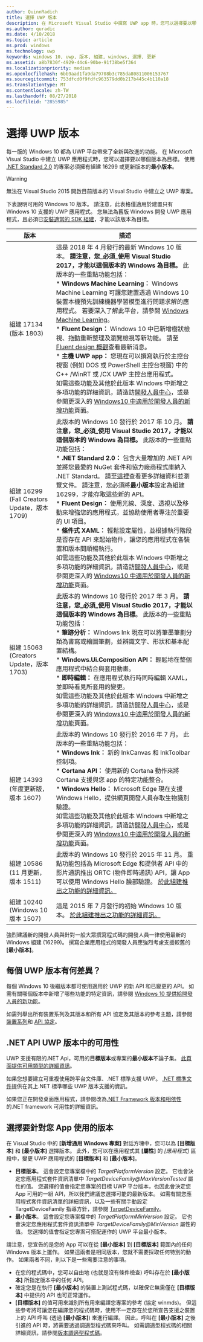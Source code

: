 ```yaml
---
author: QuinnRadich
title: 選擇 UWP 版本
description: 在 Microsoft Visual Studio 中撰寫 UWP app 時，您可以選擇要以哪個版本為目標。 了解不同 UWP 版本之間的差異，以及如何在新的及現有的專案中設定您的選項。
ms.author: quradic
ms.date: 4/10/2018
ms.topic: article
ms.prod: windows
ms.technology: uwp
keywords: windows 10, uwp, 版本, 組建, windows, 選擇, 更新
ms.assetid: a8b7830f-4929-44c6-90be-91f38be5f364
ms.localizationpriority: medium
ms.openlocfilehash: 6bb9aad1fa9da79708b3c785da80811006153767
ms.sourcegitcommit: 753dfcd0f9fdfc963579dd0b217b445c4b110a18
ms.translationtype: MT
ms.contentlocale: zh-TW
ms.lasthandoff: 08/27/2018
ms.locfileid: "2855985"
---
```

# <a name="choose-a-uwp-version"></a>選擇 UWP 版本

每一版的 Windows 10 都為 UWP 平台帶來了全新與改進的功能。 在 Microsoft Visual Studio 中建立 UWP 應用程式時，您可以選擇要以哪個版本為目標。 使用 [.NET Standard 2.0](https://docs.microsoft.com/dotnet/standard/net-standard) 的專案必須擁有組建 16299 或更新版本的**最小版本**。

> [!WARNING]
> 無法在 Visual Studio 2015 開啟目前版本的 Visual Studio 中建立之 UWP 專案。

下表說明可用的 Windows 10 版本。 請注意，此表格僅適用於建置只有 Windows 10 支援的 UWP 應用程式。 您無法為舊版 Windows 開發 UWP 應用程式，且必須已[安裝適當的 SDK 組建](http://go.microsoft.com/fwlink/?LinkId=821431)，才能以該版本為目標。 

| 版本 | 描述 |
| --- | --- |
| 組建 17134 (版本 1803) | 這是 2018 年 4 月發行的最新 Windows 10 版本。 **請注意，您_必須_使用 Visual Studio 2017，才能以這個版本的 Windows 為目標。** 此版本的一些重點功能包括： </br> \* **Windows Machine Learning：** Windows Machine Learning 可讓您建置透過 Windows 10 裝置本機預先訓練機器學習模型進行問題求解的應用程式。 若要深入了解此平台，請參閱 [Windows Machine Learning](https://docs.microsoft.com/windows/ai/)。 </br> \* **Fluent Design：** Windows 10 中已新增樹狀檢視、拖動重新整理及瀏覽檢視等新功能。 請至 [Fluent design 概觀](../design/fluent-design-system/index.md)查看最新消息。 </br> \* **主機 UWP app：** 您現在可以撰寫執行於主控台視窗 (例如 DOS 或 PowerShell 主控台視窗) 中的 C++ /WinRT 或 /CX UWP 主控台應用程式。 </br> 如需這些功能及其他於此版本 Windows 中新增之多項功能的詳細資訊，請造訪[開發人員中心](https://developer.microsoft.com/windows/windows-10-for-developers)，或是參閱更深入的 [Windows10 中適用於開發人員的新增功能](../whats-new/windows-10-build-17134.md)頁面。
| 組建 16299 (Fall Creators Update，版本 1709) | 此版本的 Windows 10 發行於 2017 年 10 月。 **請注意，您_必須_使用 Visual Studio 2017，才能以這個版本的 Windows 為目標。** 此版本的一些重點功能包括： </br> \* **.NET Standard 2.0：** 包含大量增加的 .NET API 並將您最愛的 NuGet 套件和協力廠商程式庫納入 .NET Standard。 請至[這裡](https://docs.microsoft.com/dotnet/standard/net-standard)查看更多詳細資料並瀏覽文件。 請注意，您必須將**最小版本**設定為組建 16299，才能存取這些新的 API。 </br> \* **Fluent Design：** 使用光線、深度、透視以及移動來增強您的應用程式，並協助使用者專注於重要的 UI 項目。 </br> \* **條件式 XAML：** 輕鬆設定屬性，並根據執行階段是否存在 API 來起始物件，讓您的應用程式在各裝置和版本間順暢執行。 </br> 如需這些功能及其他於此版本 Windows 中新增之多項功能的詳細資訊，請造訪[開發人員中心](https://developer.microsoft.com/windows/windows-10-for-developers)，或是參閱更深入的 [Windows10 中適用於開發人員的新增功能](../whats-new/windows-10-build-16299.md)頁面。
| 組建 15063 (Creators Update，版本 1703) | 此版本的 Windows 10 發行於 2017 年 3 月。 **請注意，您_必須_使用 Visual Studio 2017，才能以這個版本的 Windows 為目標**。 此版本的一些重點功能包括：  </br> \* **筆跡分析：** Windows Ink 現在可以將筆墨筆劃分類為書寫或繪圖筆劃，並辨識文字、形狀和基本配置結構。 </br> \* **Windows.Ui.Composition API：** 輕鬆地在整個應用程式中結合與套用動畫。 </br> \* **即時編輯：** 在應用程式執行時同時編輯 XAML，並即時看見所套用的變更。 </br> 如需這些功能及其他於此版本 Windows 中新增之多項功能的詳細資訊，請造訪[開發人員中心](https://developer.microsoft.com/windows/windows-10-for-developers)，或是參閱更深入的 [Windows10 中適用於開發人員的新增功能](../whats-new/windows-10-build-15063.md)頁面。  |
| 組建 14393 (年度更新版，版本 1607) | 此版本的 Windows 10 發行於 2016 年 7 月。 此版本的一些重點功能包括： </br> \* **Windows Ink：** 新的 InkCanvas 和 InkToolbar 控制項。 </br> \* **Cortana API：** 使用新的 Cortana 動作來將 Cortana 支援與您 app 的特定功能整合。 </br> \* **Windows Hello：** Microsoft Edge 現在支援 Windows Hello，提供網頁開發人員存取生物識別驗證。 </br> 如需這些功能及其他於此版本 Windows 中新增之多項功能的詳細資訊，請造訪[開發人員中心](https://developer.microsoft.com/windows/windows-10-for-developers)，或是參閱更深入的 [Windows10 中適用於開發人員的新增功能](../whats-new/windows-10-build-14393.md)頁面。  |
| 組建 10586 (11 月更新，版本 1511) | 此版本的 Windows 10 發行於 2015 年 11 月。 重點功能包括為 Microsoft Edge 和提供者 API 中的影片通訊推出 ORTC (物件即時通訊) API，讓 App 可以使用 Windows Hello 臉部驗證。 [於此組建推出之功能的詳細資訊。](../whats-new/windows-10-build-10586.md) |
| 組建 10240 (Windows 10 版本 1507) | 這是 2015 年 7 月發行的初始 Windows 10 版本。 [於此組建推出之功能的詳細資訊。](../whats-new/windows-10-build-10240.md) |

強烈建議新的開發人員與針對一般大眾撰寫程式碼的開發人員一律使用最新的 Windows 組建 (16299)。 撰寫企業應用程式的開發人員應強烈考慮支援較舊的 **\[最小版本\]**。

## <a name="whats-different-in-each-uwp-version"></a>每個 UWP 版本有何差異？

每個 Windows 10 後繼版本都可使用適用於 UWP 的新 API 和已變更的 API。 如需有關哪個版本中新增了哪些功能的特定資訊，請參閱 [Windows 10 提供給開發人員的新功能](../whats-new/windows-10-version-latest.md)。

如需列舉出所有裝置系列及其版本和所有 API 協定及其版本的參考主題，請參閱[裝置系列](https://msdn.microsoft.com/library/windows/apps/dn706137.aspx)和 [API 協定](https://msdn.microsoft.com/library/windows/apps/dn706135.aspx)。

## <a name="net-api-availability-in-uwp-versions"></a>.NET API UWP 版本中的可用性

UWP 支援有限的.NET Api，可用的**目標版本**或專案的**最小版本**不論子集。 [此頁面提供可用類型的詳細資訊](https://msdn.microsoft.com/library/windows/apps/xaml/mt185501(d=robot).aspx)。

如果您想要建立可重複使用跨平台文件庫、.NET 標準支援 UWP。 [.NET 標準文件](https://docs.microsoft.com/dotnet/standard/net-standard)提供在其上.NET 標準哪些 UWP 版本支援的資訊。

如果您正在開發桌面應用程式，請參閱改為[.NET Framework 版本和相依性](https://docs.microsoft.com/dotnet/framework/migration-guide/versions-and-dependencies)的.NET framework 可用性的詳細資訊。

## <a name="choose-which-version-to-use-for-your-app"></a>選擇要針對您 App 使用的版本

在 Visual Studio 中的 **\[新增通用 Windows 專案\]** 對話方塊中，您可以為 **\[目標版本\]** 和 **\[最小版本\]** 選擇版本。 此外，您可以在應用程式其 **\[屬性\]** 的 *\[應用程式\]* 區段中，變更 UWP 應用程式的 **\[目標版本\]** 和 **\[最小版本\]**。

* **目標版本**。 這會設定您專案檔中的 *TargetPlatformVersion* 設定。 它也會決定您應用程式套件資訊清單中 *TargetDeviceFamily@MaxVersionTested* 屬性的值。 您選擇的值會指定您專案的目標 UWP 平台版本，也因此會決定您 App 可用的一組 API，所以我們建議您選擇可能的最新版本。 如需有關您應用程式套件資訊清單的詳細資訊，以及一些有關手動設定 TargetDeviceFamily 指導方針，請參閱 [TargetDeviceFamily](https://msdn.microsoft.com/library/windows/apps/dn986903)。
* **最小版本**。 這會設定您專案檔中的 *TargetPlatformMinVersion* 設定。 它也會決定您應用程式套件資訊清單中 *TargetDeviceFamily@MinVersion* 屬性的值。 您選擇的值會指定您專案可搭配運作的 UWP 平台最小版本。

請注意，您宣告的是您的 App 可以在從 **\[最小版本\]** 到 **\[目標版本\]** 範圍內的任何 Windows 版本上運作。 如果這兩者是相同版本，您就不需要採取任何特別的動作。 如果兩者不同，則以下是一些需要注意的事項。

* 在您的程式碼中，您可以自由地 (也就是沒有條件檢查) 呼叫存在於 **\[最小版本\]** 所指定版本中的任何 API。
* 確定您是在執行 **\[最小版本\]** 的裝置上測試程式碼，以確保它無需僅在 **\[目標版本\]** 中提供的 API 也可正常運作。
* **\[目標版本\]** 的值可用來識別所有用來編譯您專案的參考 (協定 winmds)。 但這些參考將可讓您在編譯您的程式碼時，使用不一定存在於您所宣告支援之裝置上的 API 呼叫 (透過 **\[最小版本\]**) 來進行編譯。 因此，呼叫在 **\[最小版本\]** 之後引進的 API 時，將需要透過調適型程式碼來呼叫。 如需調適型程式碼的相關詳細資訊，請參閱[版本調適型程式碼](https://docs.microsoft.com/windows/uwp/debug-test-perf/version-adaptive-code)。
